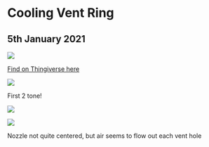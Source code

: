 # Cooling Vent Ring
## 5th January 2021

![](https://cdn.discordapp.com/attachments/794700507448475679/796118904337465364/Screenshot_20210105-205134_Chrome.jpg)

[Find on Thingiverse here](https://www.thingiverse.com/thing:3460583)

![](https://cdn.discordapp.com/attachments/794700507448475679/796124979586531408/20210105_210100.jpg)

First 2 tone!

![](https://cdn.discordapp.com/attachments/794700507448475679/796125181436493855/20210105_210756.jpg)

![](https://cdn.discordapp.com/attachments/794700507448475679/796125182069702676/20210105_210948.jpg)

Nozzle not quite centered, but air seems to flow out each vent hole

